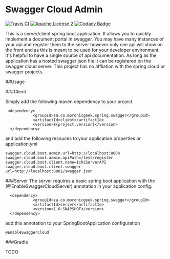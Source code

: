Swagger Cloud Admin
===================
[![Travis CI](https://travis-ci.org/moronicgeek/SwaggerCloud.svg?branch=master)](https://travis-ci.org/moronicgeek/SwaggerCloud.svg?branch=master)
[![Apache License 2](https://img.shields.io/badge/license-ASF2-blue.svg)](https://www.apache.org/licenses/LICENSE-2.0.txt)
[![Codacy Badge](https://api.codacy.com/project/badge/Grade/1c17f07400bc4dbc9e9bc93861d73bb8)](https://www.codacy.com/app/patel-muhammed/SwaggerCloud?utm_source=github.com&amp;utm_medium=referral&amp;utm_content=moronicgeek/SwaggerCloud&amp;utm_campaign=Badge_Grade)


This is a server/client spring boot application. It allows you to quickly implement a document portal in swagger. 
You may have many instances of your api and register them to the server however only one api will show on the front end as this is meant to be used for your developer environment. 
It's helpful to have a single source of api documentation. As long as the application has a hosted swagger json file it can be registered on the swagger cloud server.
This project has no affliation with the spring cloud or swagger projects.

 
 
##Usage
 
###Client

Simply add the following maven dependency to your project.
```
 <dependency>
            <groupId>za.co.moronicgeek.spring.swagger</groupId>
            <artifactId>client</artifactId>
            <version>${project.version}</version>
  </dependency>
```
 
 
and add the following resouces to your application.properties or application.yml
```
swagger.cloud.boot.admin.url=http://localhost:8084
swagger.cloud.boot.admin.apiPath=/test/register
swagger.cloud.boot.client.name=IchiServerAPI
swagger.cloud.boot.client.swagger-url=http://localhost:8081/swagger.json
```
 
###Server
 The server requires a basic spring boot application with the (@EnableSwaggerCloudServer) annotation in your application config.
 
 ```
   <dependency>
             <groupId>za.co.moronicgeek.spring.swagger</groupId>
             <artifactId>server</artifactId>
             <version>1.0-SNAPSHOT</version>
   </dependency>
 ```
 
 add this annotation to your SpringBootApplication configuration
 
 ```
 @EnableSwaggerCloud
 ```
 
 

###Gradle

 TODO
 

